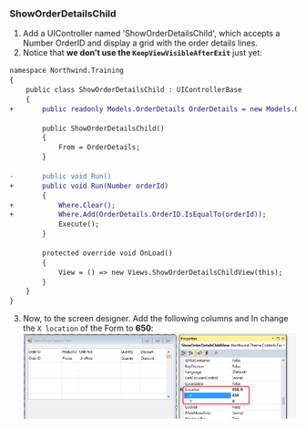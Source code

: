 ﻿### ShowOrderDetailsChild
1.	Add a UIController named 'ShowOrderDetailsChild', which accepts a Number OrderID and display a grid with the order details lines.
2.	Notice that **we don’t use the `KeepViewVisibleAfterExit`** just yet:
```diff
namespace Northwind.Training
{
    public class ShowOrderDetailsChild : UIControllerBase
    {
+       public readonly Models.OrderDetails OrderDetails = new Models.OrderDetails();

        public ShowOrderDetailsChild()
        {
            From = OrderDetails;
        }

-       public void Run()
+       public void Run(Number orderId)
        {
+           Where.Clear();
+           Where.Add(OrderDetails.OrderID.IsEqualTo(orderId));
            Execute();
        }

        protected override void OnLoad()
        {
            View = () => new Views.ShowOrderDetailsChildView(this);
        }
    }
}
```
3.	Now, to the screen designer. Add the following columns and In change the `X location` of the Form to **650**:
![ShowOrderDetailsChild Property](ShowOrderDetailsChild_Property.png)
